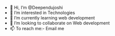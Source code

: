 - 👋 Hi, I’m @Deependujoshi
- 👀 I’m interested in Technologies
- 🌱 I’m currently learning web development
- 💞️ I’m looking to collaborate on Web development
- 📫 To reach me:- Email me

<!---
Deependujoshi/Deependujoshi is a ✨ special ✨ repository because its `README.md` (this file) appears on your GitHub profile.
You can click the Preview link to take a look at your changes.
--->
